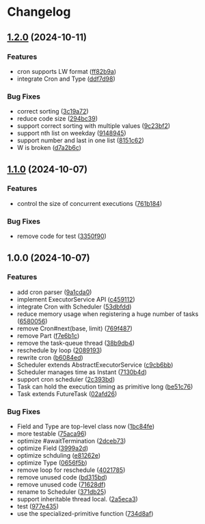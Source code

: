 # Changelog

## [1.2.0](https://github.com/teletha/belldandy/compare/v1.1.0...v1.2.0) (2024-10-11)


### Features

* cron supports LW format ([ff82b9a](https://github.com/teletha/belldandy/commit/ff82b9a7fd37360c5c694c958112205b905f1fdf))
* integrate Cron and Type ([ddf7d98](https://github.com/teletha/belldandy/commit/ddf7d98ea30722d5ed056eddf29f1509b4bbcc78))


### Bug Fixes

* correct sorting ([3c19a72](https://github.com/teletha/belldandy/commit/3c19a72f2eee6e60eb30631fa8a599f5ed565118))
* reduce code size ([294bc39](https://github.com/teletha/belldandy/commit/294bc39d080b62fecb1ec096c31f5032f5b122a0))
* support correct sorting with multiple values ([9c23bf2](https://github.com/teletha/belldandy/commit/9c23bf241b2ea59e6ee263e41e871967d7598152))
* support nth list on weekday ([9148945](https://github.com/teletha/belldandy/commit/9148945f25800ff12436b1593c8341a9e18447c2))
* support number and last in one list ([8151c62](https://github.com/teletha/belldandy/commit/8151c62f1269f7d7afe682984a47f5786bd0c5ae))
* W is broken ([d7a2b6c](https://github.com/teletha/belldandy/commit/d7a2b6ce6563b16c1aa912354c21c0cd088b0724))

## [1.1.0](https://github.com/teletha/belldandy/compare/v1.0.0...v1.1.0) (2024-10-07)


### Features

* control the size of concurrent executions ([761b184](https://github.com/teletha/belldandy/commit/761b184df3b2ec45a5c2cb355d348262d8aad1bc))


### Bug Fixes

* remove code for test ([3350f90](https://github.com/teletha/belldandy/commit/3350f90bdd8f3942ddeaac9235cddf5b5759a312))

## 1.0.0 (2024-10-07)


### Features

* add cron parser ([9a1cda0](https://github.com/teletha/belldandy/commit/9a1cda036a99e4fa355e41d0d41cfdc563abe5b7))
* implement ExecutorService API ([c459112](https://github.com/teletha/belldandy/commit/c459112e1a90fcb7da8875d1d76f01e1ead1462a))
* integrate Cron with Scheduler ([53dbfdd](https://github.com/teletha/belldandy/commit/53dbfdd4f80a10c70e7a156511e16e7aff981102))
* reduce memory usage when registering a huge number of tasks ([6580056](https://github.com/teletha/belldandy/commit/65800566bc392543e1efd2c788d888bd7b8f9982))
* remove Cron#next(base, limit) ([769f487](https://github.com/teletha/belldandy/commit/769f48732b326067c57e278de9fe05b2298eb31f))
* remove Part ([f7e6b1c](https://github.com/teletha/belldandy/commit/f7e6b1cdaa0b56d1ab11bf0e086b72b599b678db))
* remove the task-queue thread ([38b9db4](https://github.com/teletha/belldandy/commit/38b9db49e813008d7ae354efb689a53ba3eabf4d))
* reschedule by loop ([2089193](https://github.com/teletha/belldandy/commit/20891931a1cae9dcc95376facc6a2a0b61afec90))
* rewrite cron ([b6084ed](https://github.com/teletha/belldandy/commit/b6084ed217af05e536b817c9f640cfe840b61c65))
* Scheduler extends AbstractExecutorService ([c9cb6bb](https://github.com/teletha/belldandy/commit/c9cb6bbc3effc29ec5750903f4cbed95b51842c9))
* Scheduler manages time as Instant ([7130b4d](https://github.com/teletha/belldandy/commit/7130b4d19bb76777c77ca4f9bf43b552ef190b29))
* support cron scheduler ([2c393bd](https://github.com/teletha/belldandy/commit/2c393bd7ae7f6008a8b6a53783601c4bce81d721))
* Task can hold the execution timing as primitive long ([be51c76](https://github.com/teletha/belldandy/commit/be51c76121dda1ea7b00d23c869e97536048c4aa))
* Task extends FutureTask ([02afd26](https://github.com/teletha/belldandy/commit/02afd2679437fdbd6fc6e7b02f45c2e321f7e39c))


### Bug Fixes

* Field and Type are top-level class now ([1bc84fe](https://github.com/teletha/belldandy/commit/1bc84fedb3fbcba8984c89cbafd993dc0327dd87))
* more testable ([75aca96](https://github.com/teletha/belldandy/commit/75aca968a69ff6179c4337f94b99fe8990558725))
* optimize #awaitTermination ([2dceb73](https://github.com/teletha/belldandy/commit/2dceb735bffbdf225df0bd590ebf9437cdfcc903))
* optimize Field ([3999a2d](https://github.com/teletha/belldandy/commit/3999a2d2c82fa93f2f5d572c1fef922835636a24))
* optimize schduling ([e81262e](https://github.com/teletha/belldandy/commit/e81262e85caa994ad64fc2264f8ef596faca2133))
* optimize Type ([0656f5b](https://github.com/teletha/belldandy/commit/0656f5b7fb97d6413d83917d8c1b71a8aacb230b))
* remove loop for reschedule ([4021785](https://github.com/teletha/belldandy/commit/4021785df022b9c24d2385cfbbaf9f9c35df21ae))
* remove unused code ([bd315bd](https://github.com/teletha/belldandy/commit/bd315bd1dce4c9f74f78de72d758ced38f78ae00))
* remove unused code ([71628df](https://github.com/teletha/belldandy/commit/71628dfbac5019cd87f843005129ddbb13f67920))
* rename to Scheduler ([371db25](https://github.com/teletha/belldandy/commit/371db25d219232386df4d947d2b99d7c9994aee8))
* support inheritable thread local. ([2a5eca3](https://github.com/teletha/belldandy/commit/2a5eca3d3b4d51491e0840d67d0e2bf7d3ccb8e2))
* test ([977e435](https://github.com/teletha/belldandy/commit/977e4356a6331f463c5cc6d3877f5e79e03ab121))
* use the specialized-primitive function ([734d8af](https://github.com/teletha/belldandy/commit/734d8af00f0eea59a1c72af151e520a3280aed51))
